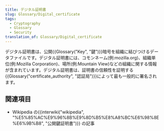 ```yaml
---
title: デジタル証明書
slug: Glossary/Digital_certificate
tags:
  - Cryptography
  - Glossary
  - Security
translation_of: Glossary/Digital_certificate
---
```

デジタル証明書は、公開{{Glossary("Key", "鍵")}}暗号を組織に結びつけるデータファイルです。デジタル証明書には、コモンネーム(例:mozilla.org)、組織単位(例:Mozilla Corporation)、場所(例:Mountain View)などの組織に関する情報が含まれています。デジタル証明書は、証明書の信頼性を証明する{{Glossary("certificate_authority", "認証局")}}によって最も一般的に署名されます。

## 関連項目

- Wikipedia の{{interwiki("wikipedia", "%E5%85%AC%E9%96%8B%E9%8D%B5%E8%A8%BC%E6%98%8E%E6%9B%B8", "公開鍵証明書")}} の記事
